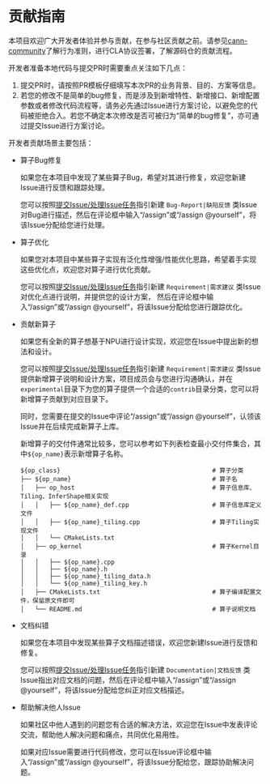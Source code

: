 # 贡献指南

本项目欢迎广大开发者体验并参与贡献，在参与社区贡献之前。请参见[cann-community](https://gitcode.com/cann/community)了解行为准则，进行CLA协议签署，了解源码仓的贡献流程。

开发者准备本地代码与提交PR时需要重点关注如下几点：

1. 提交PR时，请按照PR模板仔细填写本次PR的业务背景、目的、方案等信息。
2. 若您的修改不是简单的bug修复，而是涉及到新增特性、新增接口、新增配置参数或者修改代码流程等，请务必先通过Issue进行方案讨论，以避免您的代码被拒绝合入。若您不确定本次修改是否可被归为“简单的bug修复”，亦可通过提交Issue进行方案讨论。


开发者贡献场景主要包括：

- 算子Bug修复

  如果您在本项目中发现了某些算子Bug，希望对其进行修复，欢迎您新建Issue进行反馈和跟踪处理。

  您可以按照[提交Issue/处理Issue任务](https://gitcode.com/cann/community#提交Issue处理Issue任务)指引新建 `Bug-Report|缺陷反馈` 类Issue对Bug进行描述，然后在评论框中输入“/assign”或“/assign @yourself”，将该Issue分配给您进行处理。
  
- 算子优化

  如果您对本项目中某些算子实现有泛化性增强/性能优化思路，希望着手实现这些优化点，欢迎您对算子进行优化贡献。

  您可以按照[提交Issue/处理Issue任务](https://gitcode.com/cann/community#提交Issue处理Issue任务)指引新建 `Requirement|需求建议` 类Issue对优化点进行说明，并提供您的设计方案，
  然后在评论框中输入“/assign”或“/assign @yourself”，将该Issue分配给您进行跟踪优化。

- 贡献新算子

  如果您有全新的算子想基于NPU进行设计实现，欢迎您在Issue中提出新的想法和设计。

  您可以按照[提交Issue/处理Issue任务](https://gitcode.com/cann/community#提交Issue处理Issue任务)指引新建 `Requirement|需求建议` 类Issue提供新增算子说明和设计方案，项目成员会与您进行沟通确认，并在`experimental`目录下为您的算子提供一个合适的`contrib`目录分类，您可以将新增算子贡献到对应目录下。

  同时，您需要在提交的Issue中评论“/assign”或“/assign @yourself”，认领该Issue并在后续完成新算子上库。

  新增算子的交付件通常比较多，您可以参考如下列表检查最小交付件集合，其中`${op_name}`表示新增算子名称。
  ```
  ${op_class}                                          # 算子分类
  ├── ${op_name}                                       # 算子名
  │   ├── op_host                                      # 算子信息库、Tiling、InferShape相关实现
  │   │   ├── ${op_name}_def.cpp                       # 算子信息库定义文件
  │   │   ├── ${op_name}_tiling.cpp                    # 算子Tiling实现文件
  │   │   └── CMakeLists.txt
  │   ├── op_kernel                                    # 算子Kernel目录
  │   │   ├── ${op_name}.cpp
  │   │   ├── ${op_name}.h
  │   │   ├── ${op_name}_tiling_data.h
  │   │   └── ${op_name}_tiling_key.h
  │   ├── CMakeLists.txt                               # 算子编译配置文件，保留原文件即可
  │   └── README.md                                    # 算子说明文档
  ```

- 文档纠错

  如果您在本项目中发现某些算子文档描述错误，欢迎您新建Issue进行反馈和修复。

  您可以按照[提交Issue/处理Issue任务](https://gitcode.com/cann/community#提交Issue处理Issue任务)指引新建 `Documentation|文档反馈` 类Issue指出对应文档的问题，然后在评论框中输入“/assign”或“/assign @yourself”，将该Issue分配给您纠正对应文档描述。
  
- 帮助解决他人Issue

  如果社区中他人遇到的问题您有合适的解决方法，欢迎您在Issue中发表评论交流，帮助他人解决问题和痛点，共同优化易用性。

  如果对应Issue需要进行代码修改，您可以在Issue评论框中输入“/assign”或“/assign @yourself”，将该Issue分配给您，跟踪协助解决问题。